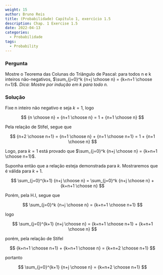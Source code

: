 ```yaml
---
weight: 15
author: Bruno Reis
title: (Probabilidade) Capítulo 1, exercício 1.5
description: Chap. 1 Exercise 1.5
date: 2022-04-13
categories:
  - Probabilidade
tags:
  - Probability
---
```

### Pergunta
Mostre o Teorema das Colunas do Triângulo de Pascal: para todos n e k inteiros não-negativos,
$\sum_{j=0}^k {n+j \choose n} = {k+n+1 \choose n+1}$. *Dica: Mostre por indução em k para todo n.*

### Solução
Fixe n inteiro não negativo e seja $k = 1$, logo

$$
{n \choose n} + {n+1 \choose n} = 1 + {n+1 \choose n}
$$

Pela relação de Stifel, segue que

$$
{n+2 \choose n+1} = {n+1 \choose n} + {n+1 \choose n+1} = 1 + {n+1 \choose n}
$$

Logo, para $k = 1$ está provado que $\sum_{j=0}^k {n+j \choose n} = {k+n+1 \choose n+1}$.

Suponha então que a relação esteja demonstrada para $k$. Mostraremos que é válida para $k+1$.

$$
\sum_{j=0}^{k+1} {n+j \choose n} = \sum_{j=0}^k {n+j \choose n} + {k+n+1 \choose n}
$$

Porém, pela H.I, segue que 

$$
\sum_{j=0}^k {n+j \choose n} = {k+n+1 \choose n+1}
$$

logo

$$
\sum_{j=0}^{k+1} {n+j \choose n} = {k+n+1 \choose n+1} + {k+n+1 \choose n}
$$

porém, pela relação de Stifel

$$
{k+n+1 \choose n+1} + {k+n+1 \choose n} = {k+n+2 \choose n+1}
$$

portanto

$$
\sum_{j=0}^{k+1} {n+j \choose n} = {k+n+2 \choose n+1}
$$